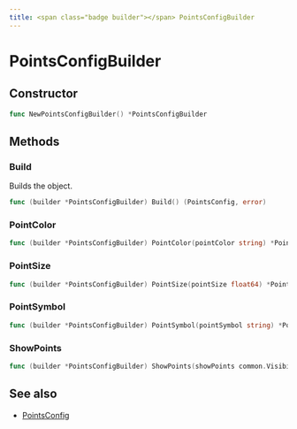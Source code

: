 ```yaml
---
title: <span class="badge builder"></span> PointsConfigBuilder
---
```

# <span class="badge builder"></span> PointsConfigBuilder

## Constructor

```go
func NewPointsConfigBuilder() *PointsConfigBuilder
```
## Methods

### <span class="badge object-method"></span> Build

Builds the object.

```go
func (builder *PointsConfigBuilder) Build() (PointsConfig, error)
```

### <span class="badge object-method"></span> PointColor

```go
func (builder *PointsConfigBuilder) PointColor(pointColor string) *PointsConfigBuilder
```

### <span class="badge object-method"></span> PointSize

```go
func (builder *PointsConfigBuilder) PointSize(pointSize float64) *PointsConfigBuilder
```

### <span class="badge object-method"></span> PointSymbol

```go
func (builder *PointsConfigBuilder) PointSymbol(pointSymbol string) *PointsConfigBuilder
```

### <span class="badge object-method"></span> ShowPoints

```go
func (builder *PointsConfigBuilder) ShowPoints(showPoints common.VisibilityMode) *PointsConfigBuilder
```

## See also

 * <span class="badge object-type-struct"></span> [PointsConfig](./object-PointsConfig.md)
